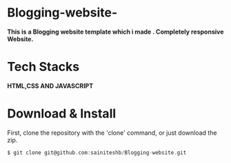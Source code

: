 # Blogging-website-
**This is a Blogging website template which i made .
Completely responsive Website.**

# Tech Stacks
**HTML,CSS AND JAVASCRIPT**

# Download & Install
First, clone the repository with the 'clone' command, or just download the zip.
```C
$ git clone git@github.com:sainiteshb/Blogging-website.git
```
